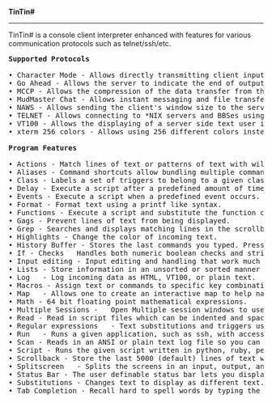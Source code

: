 <b>TinTin#</b>
<hr>

TinTin# is a console client interpreter enhanced with features for various communication protocols such as telnet/ssh/etc.<br>


<pre>
<b>Supported Protocols</b>

• Character Mode - Allows directly transmitting client input, required for BBSes, *NIX servers, and roguelikes.
• Go Ahead - Allows the server to indicate the end of output, allowing better client side prompt handling.
• MCCP - Allows the compression of the data transfer from the server to the client.
• MudMaster Chat - Allows instant messaging and file transfers over private P2P connections.
• NAWS - Allows sending the client's window size to the server.
• TELNET - Allows connecting to *NIX servers and BBSes using TELOPT negotiations.
• VT100	- Allows the displaying of a server side text user interface.
• xterm 256 colors - Allows using 256 different colors instead of the traditional 16.

<b>Program Features</b>

• Actions -	Match lines of text or patterns of text with wildcard characters.
• Aliases -	Command shortcuts allow bundling multiple commands together.
• Class	- Labels a set of triggers to belong to a given class which allows removing or saving them independently.
• Delay	- Execute a script after a predefined amount of time has passed.
• Events - Execute a script when a predefined event occurs.
• Format - Format text using a printf like syntax.
• Functions - Execute a script and substitute the function call with the returned result.
• Gags - Prevent lines of text from being displayed.
• Grep - Searches and displays matching lines in the scrollback buffer.
• Highlights - Change the color of incoming text.
• History Buffer - Stores the last commands you typed. Press UP to scroll through the list, or ctrl-r to find matches.
• If - Checks	Handles both numeric boolean checks and string comparisons.
• Input editing - Input editing and handling that work much like the Unix Shell.
• Lists	- Store information in an unsorted or sorted manner and recall it when needed.
• Log	- Log incoming data as HTML, VT100, or plain text.
• Macros - Assign text or commands to specific key combinations.
• Map	- Allows one to create an interactive map to help navigate the game world.
• Math - 64 bit floating point mathematical expressions.
• Multiple Sessions -	Open Multiple session windows to use more than one character or connect to more than one server.
• Read - Read in script files which can be indented and spaced out over several lines if braces are used.
• Regular expressions	- Text substitutions and triggers using Perl Compatible Regular Expressions.
• Run	- Runs a given application, such as ssh, with access to all of tintin's scripting capabilities.
• Scan - Reads in an ANSI or plain text log file so you can view it in the scrollback buffer.
• Script - Runs the given script written in python, ruby, perl, php, etc., processing the output as a client command.
• Scrollback - Store the last 5000 (default) lines of text which can be viewed using page-up/down.
• Splitscreen	- Splits the screens in an input, output, and status area.
• Status Bar - The user definable status bar lets you display information between the input and output area.
• Substitutions - Changes text to display as different text. Match simple text or patterns and replace them with a substitute text.
• Tab Completion - Recall hard to spell words by typing the first couple of letters and pressing tab.
</pre>

